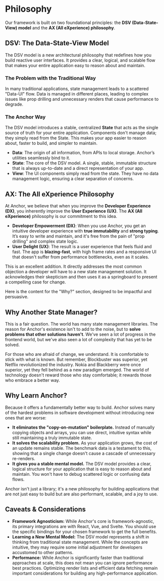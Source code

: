# **Philosophy**

Our framework is built on two foundational principles: the **DSV (Data-State-View) model** and the **AX (All eXperience)
philosophy**.

## **DSV: The Data-State-View Model**

The DSV model is a new architectural philosophy that redefines how you build reactive user interfaces. It provides a
clear, logical, and scalable flow that makes your entire application easy to reason about and maintain.

### **The Problem with the Traditional Way**

In many traditional applications, state management leads to a scattered "Data-UI" flow. Data is managed in different
places, leading to complex issues like prop drilling and unnecessary renders that cause performance to degrade.

### **The Anchor Way**

The DSV model introduces a stable, centralized **State** that acts as the single source of truth for your entire
application. Components don't manage data; they simply read from the State. This makes your app easier to reason about,
faster to build, and simpler to maintain.

- **Data**: The origin of all information, from APIs to local storage. Anchor’s utilities seamlessly bind to it.
- **State**: The core of the DSV model. A single, stable, immutable structure that is always up-to-date and a direct
  representation of your app.
- **View**: The UI components simply read from the state. They have no data management logic, ensuring a clear
  separation of concerns.

## **AX: The All eXperience Philosophy**

At Anchor, we believe that when you improve the **Developer Experience (DX)**, you inherently improve the **User
Experience (UX)**. The **AX (All eXperience)** philosophy is our commitment to this idea.

- **Developer Empowerment (DX)**: When you use Anchor, you get an intuitive developer experience with **true
  immutability** and **strong typing**. It’s easy to write and maintain, and it's free from the pain of "prop drilling"
  and complex state logic.
- **User Delight (UX)**: The result is a user experience that feels fluid and fast. The app is **blazing-fast**, with
  high frame rates and a responsive UI that doesn't suffer from performance bottlenecks, even as it scales.

This is an excellent addition. It directly addresses the most common objection a developer will have to a new state management solution. It acknowledges their skepticism and then uses it as a springboard to present a compelling case for change.

Here is the content for the "Why?" section, designed to be impactful and persuasive.

## **Why Another State Manager?**

This is a fair question. The world has many state management libraries. The reason for Anchor's existence isn't to add to the noise, but to **solve problems that other solutions haven't**. We've seen a lot of progress in the frontend world, but we've also seen a lot of complexity that has yet to be solved.

For those who are afraid of change, we understand. It is comfortable to stick with what is known. But remember, Blockbuster was superior, yet Netflix revolutionized the industry. Nokia and Blackberry were once superior, yet they fell behind as a new paradigm emerged. The world of technology doesn't reward those who stay comfortable; it rewards those who embrace a better way.

## **Why Learn Anchor?**

Because it offers a fundamentally better way to build. Anchor solves many of the hardest problems in software development without introducing new ones that are worse:

- **It eliminates the "copy-on-mutation" boilerplate.** Instead of manually copying objects and arrays, you can use direct, intuitive syntax while still maintaining a truly immutable state.
- **It solves the scalability problem.** As your application grows, the cost of an update remains stable. The benchmark data is a testament to this, showing that a single change doesn't cause a cascade of unnecessary re-renders.
- **It gives you a stable mental model.** The DSV model provides a clear, logical structure for your application that is easy to reason about and maintain. You won't have to debug scattered logic or confusing data flows.

Anchor isn't just a library; it's a new philosophy for building applications that are not just easy to build but are also performant, scalable, and a joy to use.

## **Caveats & Considerations**

- **Framework Agnosticism:** While Anchor's core is framework-agnostic, its primary integrations are with React, Vue,
  and Svelte. You should use the specific bindings for your chosen framework to get the full benefits.
- **Learning a New Mental Model:** The DSV model represents a shift in thinking from traditional state management. While
  the concepts are intuitive, they may require some initial adjustment for developers accustomed to other patterns.
- **Performance:** While Anchor is significantly faster than traditional approaches at scale, this does not mean you can
  ignore performance best practices. Optimizing render lists and efficient data fetching remain important considerations
  for building any high-performance application.
